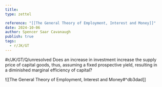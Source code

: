 ```yaml
---
title:
type: zettel

reference: "[[The General Theory of Employment, Interest and Money]]"
date: 2024-10-06
author: Spencer Saar Cavanaugh
publish: true
tags:
  - r/JK/GT
---
```


#r/JK/GT/Q/unresolved Does an increase in investment increase the supply price of capital goods, thus, assuming a fixed prospective yield, resulting in a diminished marginal efficiency of capital?

![[The General Theory of Employment, Interest and Money#^db3dad]]
